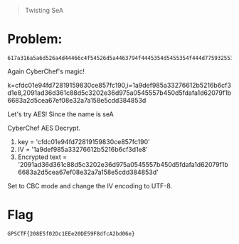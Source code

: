 > Twisting SeA

# Problem:

```
617a316a5a6d526a4d44466c4f54526d5a4463794f4445354d5455354f444d77593255344e54646d597a45354d437870505446684f57526c5a6a6b344e57457a4d7a49334e6a59784d6d49314d6a4532596a5a6a5a6a4e6b4d5755344c4449774f5446685a444d325a444d324d574d344f475131597a4d794d444a6c4d7a5a6b4f546331595441314e4455314e5464694e4455775a44566d5a47466d5954466b4e6a49774e7a6c6d4d5749324e6a677a59544a6b4e574e6c595459335a5759774f47557a4d6d4533595445314f4755315932526b4d7a67304f44557a5a413d3d
```

Again CyberChef's magic!


k=cfdc01e94fd72819159830ce857fc190,i=1a9def985a33276612b5216b6cf3d1e8,2091ad36d361c88d5c3202e36d975a0545557b450d5fdafa1d62079f1b6683a2d5cea67ef08e32a7a158e5cdd384853d

Let's try AES! Since the name is seA

CyberChef AES Decrypt. 

1. key = 'cfdc01e94fd72819159830ce857fc190'
2. IV = '1a9def985a33276612b5216b6cf3d1e8'
3. Encrypted text = '2091ad36d361c88d5c3202e36d975a0545557b450d5fdafa1d62079f1b6683a2d5cea67ef08e32a7a158e5cdd384853d'

Set to CBC mode and change the IV encoding to UTF-8.


# Flag

```
GPSCTF{208E5f02Dc1EEe20DE59F8dfcA2bd06e}
```
